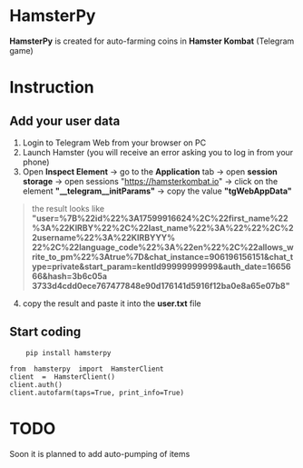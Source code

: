 # HamsterPy

**HamsterPy** is created for auto-farming coins in **Hamster Kombat** (Telegram game)

# Instruction
## Add your user data

1.  Login to Telegram Web from your browser on PC
2.  Launch Hamster (you will receive an error asking you to log in from your phone)
3. Open **Inspect Element** -> go to the **Application** tab -> open **session storage** -> open sessions "https://hamsterkombat.io" -> click on the element **"__telegram__initParams"** -> copy the value **"tgWebAppData"**
> the result looks like **"user=%7B%22id%22%3A17599916624%2C%22first_name%22%3A%22KIRBY%22%2C%22last_name%22%3A%22%22%2C%22username%22%3A%22KIRBYYY% 22%2C%22language_code%22%3A%22en%22%2C%22allows_write_to_pm%22%3Atrue%7D&chat_instance=906196156151&chat_type=private&start_param=kentId99999999999&auth_date=1665666&hash=3b6c05a 3733d4cdd0ece767477848e90d176141d5916f12ba0e8a65e07b8"**

4. copy the result and paste it into the **user.txt** file

## Start coding
        pip install hamsterpy

    from  hamsterpy  import  HamsterClient
    client  =  HamsterClient()
    client.auth()
    client.autofarm(taps=True, print_info=True)

# TODO
Soon it is planned to add auto-pumping of items
